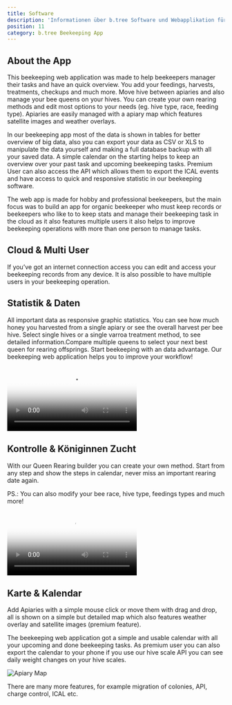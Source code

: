 ```yaml
---
title: Software
description: 'Informationen über b.tree Software und Webapplikation für Imkereien'
position: 11
category: b.tree Beekeeping App
---
```


<hero-content></hero-content>

## About the App

This beekeeping web application was made to help beekeepers manager their tasks and have an quick overview. You add your feedings, harvests, treatments, checkups and much more. Move hive between apiaries and also manage your bee queens on your hives. You can create your own rearing methods and edit most options to your needs (eg. hive type, race, feeding type). Apiaries are easily managed with a apiary map which features satellite images and weather overlays.

In our beekeeping app most of the data is shown in tables for better overview of big data, also you can export your data as CSV or XLS to manipulate the data yourself and making a full database backup with all your saved data. A simple calendar on the starting helps to keep an overview over your past task and upcoming beekeeping tasks. Premium User can also access the API which allows them to export the ICAL events and have access to quick and responsive statistic in our beekeeping software.

The web app is made for hobby and professional beekeepers, but the main focus was to build an app for organic beekeeper who must keep records or beekeepers who like to to keep stats and manage their beekeeping task in the cloud as it also features multiple users it also helps to improve beekeeping operations with more than one person to manage tasks.

## Cloud & Multi User

If you’ve got an internet connection access you can edit and access your beekeeping records from any device. It is also possible to have multiple users in your beekeeping operation.

## Statistik & Daten

All important data as responsive graphic statistics. You can see how much honey you harvested from a single apiary or see the overall harvest per bee hive. Select single hives or a single varroa treatment method, to see detailed information.Compare multiple queens to select your next best queen for rearing offsprings. Start beekeeping with an data advantage. Our beekeeping web application helps you to improve your workflow!

<video poster="/samples/stats.png" loop playsinline controls loading=”lazy”>
  <source src="/samples/stats.webm" type="video/webm" loading=”lazy” />
</video>

## Kontrolle & Königinnen Zucht

With our Queen Rearing builder you can create your own method. Start from any step and show the steps in calendar, never miss an important rearing date again.

<base-alert type="info">

PS.: You can also modify your bee race, hive type, feedings types and much more!

</base-alert>

<video poster="/samples/queen.png" loop playsinline controls loading=”lazy”>
  <source src="/samples/queen.webm" type="video/webm" loading=”lazy” />
</video>

## Karte & Kalendar

Add Apiaries with a simple mouse click or move them with drag and drop, all is shown on a simple but detailed map which also features weather overlay and satellite images (premium feature).

The beekeeping web application got a simple and usable calendar with all your upcoming and done beekeeping tasks. As premium user you can also export the calendar to your phone if you use our hive scale API you can see daily weight changes on your hive scales.

<img src="/samples/map.png" alt="Apiary Map" load="lazy">

<base-alert type="info">

  There are many more features, for example migration of colonies, API, charge control, ICAL etc.

</base-alert>